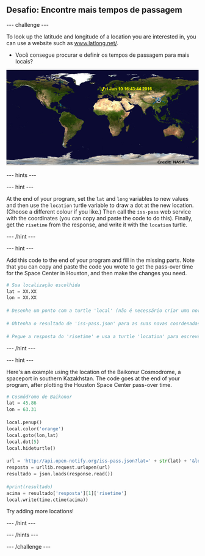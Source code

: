 ## Desafio: Encontre mais tempos de passagem

\--- challenge \---

To look up the latitude and longitude of a location you are interested in, you can use a website such as <a href="http://www.latlong.net/" target="_blank">www.latlong.net/</a>.

+ Você consegue procurar e definir os tempos de passagem para mais locais? 

![screenshot](images/iss-final.png)

\--- hints \---

\--- hint \---

At the end of your program, set the `lat` and `long` variables to new values and then use the `location` turtle variable to draw a dot at the new location. (Choose a different colour if you like.) Then call the `iss-pass` web service with the coordinates (you can copy and paste the code to do this). Finally, get the `risetime` from the response, and write it with the `location` turtle.

\--- /hint \---

\--- hint \---

Add this code to the end of your program and fill in the missing parts. Note that you can copy and paste the code you wrote to get the pass-over time for the Space Center in Houston, and then make the changes you need.

```python
# Sua localização escolhida
lat = XX.XX
lon = XX.XX

# Desenhe um ponto com a turtle 'local' (não é necessário criar uma nova turtle), escolha uma cor diferente

# Obtenha o resultado de 'iss-pass.json' para as suas novas coordenadas

# Pegue a resposta do 'risetime' e usa a turtle 'location' para escrevê-lo no mapa
```

\--- /hint \---

\--- hint \---

Here's an example using the location of the Baikonur Cosmodrome, a spaceport in southern Kazakhstan. The code goes at the end of your program, after plotting the Houston Space Center pass-over time.

```python
# Cosmódromo de Baikonur
lat = 45.86
lon = 63.31

local.penup()
local.color('orange')
local.goto(lon,lat)
local.dot(5)
local.hideturtle()

url = 'http://api.open-notify.org/iss-pass.json?lat=' + str(lat) + '&lon=' + str(lon)
resposta = urllib.request.urlopen(url)
resultado = json.loads(response.read())

#print(resultado)
acima = resultado['resposta'][1]['risetime']
local.write(time.ctime(acima))
```

Try adding more locations!

\--- /hint \---

\--- /hints \---

\--- /challenge \---